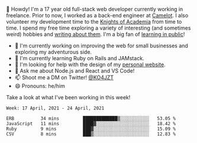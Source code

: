 👋 Howdy! I'm a 17 year old full-stack web developer currently working in freelance. Prior to now, I worked as a back-end engineer at [Camelot](https://camelot.fm). I also volunteer my development time to the [Knights of Academia](https://knightsofacademia.org) from time to time. I spend my free time exploring a variety of interesting (and sometimes weird) hobbies and [writing about them](https://ko4jzt.tech). I'm a big fan of [learning in public](https://github.com/ko4jzt/digital-garden)!

* 🔭 I'm currently working on improving the web for small businesses and exploring my adventurous side.
* 🌱 I'm currently learning Ruby on Rails and JAMstack.
* 🤔 I'm looking for help with the design of my [personal website](https://ko4jzt.tech).
* 💬 Ask me about Node.js and React and VS Code!
* 📫 Shoot me a DM on Twitter! [@KO4JZT](https://twitter.com/ko4jzt)
* 😄 Pronouns: he/him

Take a look at what I've been working in this week!

<!--START_SECTION:waka-->
```text
Week: 17 April, 2021 - 24 April, 2021

ERB          34 mins         █████████████▒░░░░░░░░░░░   53.05 % 
JavaScript   11 mins         ████▓░░░░░░░░░░░░░░░░░░░░   18.42 % 
Ruby         9 mins          ███▓░░░░░░░░░░░░░░░░░░░░░   15.09 % 
CSV          8 mins          ███▒░░░░░░░░░░░░░░░░░░░░░   12.83 % 
```
<!--END_SECTION:waka-->
